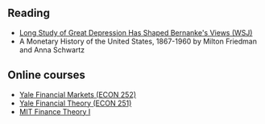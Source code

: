 ## Reading

 - [Long Study of Great Depression Has Shaped Bernanke's Views (WSJ)](https://www.wsj.com/articles/SB113392265577715881)
 - A Monetary History of the United States, 1867-1960 by Milton Friedman and Anna Schwartz


## Online courses

 - [Yale Financial Markets (ECON 252)](https://www.youtube.com/watch?v=WQui_3Hpmmc&list=PL8FB14A2200B87185)
 - [Yale Financial Theory (ECON 251)](https://www.youtube.com/watch?v=vTs2IQ8OefQ&list=PLEDC55106E0BA18FC)
 - [MIT Finance Theory I](https://www.youtube.com/watch?v=HdHlfiOAJyE&list=PLUl4u3cNGP63B2lDhyKOsImI7FjCf6eDW)